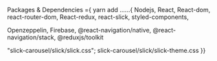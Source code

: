 Packages & Dependencies ={
yarn add ......{
Nodejs,
React,
React-dom,
react-router-dom,
React-redux,
react-slick,
styled-components,


Openzeppelin,
Firebase,
@react-navigation/native,
@react-navigation/stack,
@reduxjs/toolkit






"slick-carousel/slick/slick.css";
slick-carousel/slick/slick-theme.css
}}
